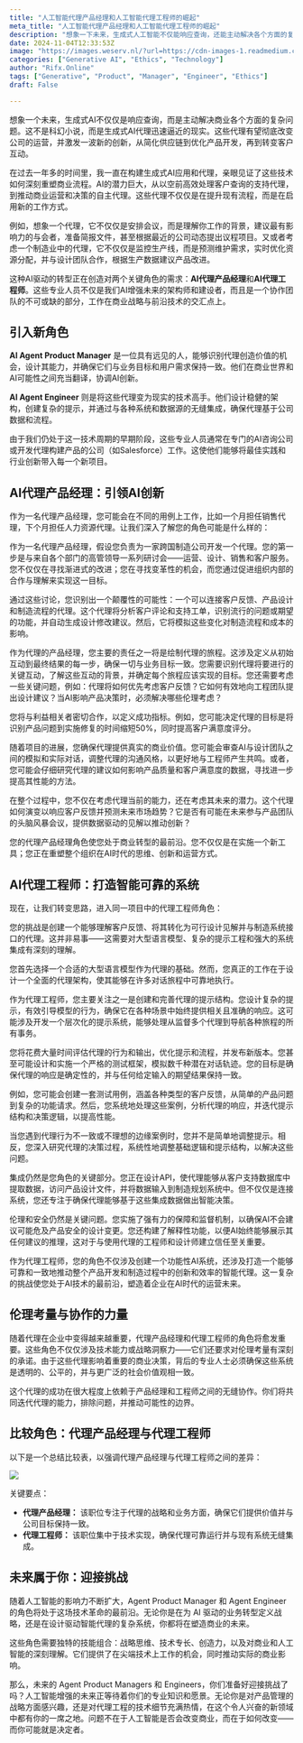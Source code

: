 ```yaml
---
title: "人工智能代理产品经理和人工智能代理工程师的崛起"
meta_title: "人工智能代理产品经理和人工智能代理工程师的崛起"
description: "想象一下未来，生成式人工智能不仅能响应查询，还能主动解决各个方面的复杂问题……"
date: 2024-11-04T12:33:53Z
image: "https://images.weserv.nl/?url=https://cdn-images-1.readmedium.com/v2/resize:fit:800/1*dlJ0a49_lRAPR1tTPs898w.png"
categories: ["Generative AI", "Ethics", "Technology"]
author: "Rifx.Online"
tags: ["Generative", "Product", "Manager", "Engineer", "Ethics"]
draft: False

---
```






想象一个未来，生成式AI不仅仅是响应查询，而是主动解决商业各个方面的复杂问题。这不是科幻小说，而是生成式AI代理迅速逼近的现实。这些代理有望彻底改变公司的运营，并激发一波新的创新，从简化供应链到优化产品开发，再到转变客户互动。

在过去一年多的时间里，我一直在构建生成式AI应用和代理，亲眼见证了这些技术如何深刻重塑商业流程。AI的潜力巨大，从以空前高效处理客户查询的支持代理，到推动商业运营和决策的自主代理。这些代理不仅仅是在提升现有流程，而是在启用新的工作方式。

例如，想象一个代理，它不仅仅是安排会议，而是理解你工作的背景，建议最有影响力的与会者，准备简报文件，甚至根据最近的公司动态提出议程项目。又或者考虑一个制造业中的代理，它不仅仅是监控生产线，而是预测维护需求，实时优化资源分配，并与设计团队合作，根据生产数据建议产品改进。

这种AI驱动的转型正在创造对两个关键角色的需求：**AI代理产品经理**和**AI代理工程师**。这些专业人员不仅是我们AI增强未来的架构师和建设者，而且是一个协作团队的不可或缺的部分，工作在商业战略与前沿技术的交汇点上。

## 引入新角色

**AI Agent Product Manager** 是一位具有远见的人，能够识别代理创造价值的机会，设计其能力，并确保它们与业务目标和用户需求保持一致。他们在商业世界和AI可能性之间充当翻译，协调AI创新。

**AI Agent Engineer** 则是将这些代理变为现实的技术高手。他们设计稳健的架构，创建复杂的提示，并通过与各种系统和数据源的无缝集成，确保代理基于公司数据和流程。

由于我们仍处于这一技术周期的早期阶段，这些专业人员通常在专门的AI咨询公司或开发代理构建产品的公司（如Salesforce）工作。这使他们能够将最佳实践和行业创新带入每一个新项目。

## AI代理产品经理：引领AI创新

作为一名代理产品经理，您可能会在不同的用例上工作，比如一个月担任销售代理，下个月担任人力资源代理。让我们深入了解您的角色可能是什么样的：

作为一名代理产品经理，假设您负责为一家跨国制造公司开发一个代理。您的第一步是与来自各个部门的高管领导一系列研讨会——运营、设计、销售和客户服务。您不仅仅在寻找渐进式的改进；您在寻找变革性的机会，而您通过促进组织内部的合作与理解来实现这一目标。

通过这些讨论，您识别出一个颠覆性的可能性：一个可以连接客户反馈、产品设计和制造流程的代理。这个代理将分析客户评论和支持工单，识别流行的问题或期望的功能，并自动生成设计修改建议。然后，它将模拟这些变化对制造流程和成本的影响。

作为代理的产品经理，您主要的责任之一将是绘制代理的旅程。这涉及定义从初始互动到最终结果的每一步，确保一切与业务目标一致。您需要识别代理将要进行的关键互动，了解这些互动的背景，并确定每个旅程应该实现的目标。您还需要考虑一些关键问题，例如：代理将如何优先考虑客户反馈？它如何有效地向工程团队提出设计建议？当AI影响产品决策时，必须解决哪些伦理考虑？

您将与利益相关者密切合作，以定义成功指标。例如，您可能决定代理的目标是将识别产品问题到实施修复的时间缩短50%，同时提高客户满意度评分。

随着项目的进展，您确保代理提供真实的商业价值。您可能会审查AI与设计团队之间的模拟和实际对话，调整代理的沟通风格，以更好地与工程师产生共鸣。或者，您可能会仔细研究代理的建议如何影响产品质量和客户满意度的数据，寻找进一步提高其性能的方法。

在整个过程中，您不仅在考虑代理当前的能力，还在考虑其未来的潜力。这个代理如何演变以响应客户反馈并预测未来市场趋势？它是否有可能在未来参与产品团队的头脑风暴会议，提供数据驱动的见解以推动创新？

您的代理产品经理角色使您处于商业转型的最前沿。您不仅仅是在实施一个新工具；您正在重塑整个组织在AI时代的思维、创新和运营方式。

## AI代理工程师：打造智能可靠的系统

现在，让我们转变思路，进入同一项目中的代理工程师角色：

您的挑战是创建一个能够理解客户反馈、将其转化为可行设计见解并与制造系统接口的代理。这并非易事——这需要对大型语言模型、复杂的提示工程和强大的系统集成有深刻的理解。

您首先选择一个合适的大型语言模型作为代理的基础。然而，您真正的工作在于设计一个全面的代理架构，使其能够在许多对话旅程中可靠地执行。

作为代理工程师，您主要关注之一是创建和完善代理的提示结构。您设计复杂的提示，有效引导模型的行为，确保它在各种场景中始终提供相关且准确的响应。这可能涉及开发一个层次化的提示系统，能够处理从监督多个代理到导航各种旅程的所有事务。

您将花费大量时间评估代理的行为和输出，优化提示和流程，并发布新版本。您甚至可能设计和实施一个严格的测试框架，模拟数千种潜在对话轨迹。您的目标是确保代理的响应是确定性的，并与任何给定输入的期望结果保持一致。

例如，您可能会创建一套测试用例，涵盖各种类型的客户反馈，从简单的产品问题到复杂的功能请求。然后，您系统地处理这些案例，分析代理的响应，并迭代提示结构和决策逻辑，以提高性能。

当您遇到代理行为不一致或不理想的边缘案例时，您并不是简单地调整提示。相反，您深入研究代理的决策过程，系统性地调整基础逻辑和提示结构，以解决这些问题。

集成仍然是您角色的关键部分。您正在设计API，使代理能够从客户支持数据库中提取数据，访问产品设计文件，并将数据输入到制造规划系统中。但不仅仅是连接系统，您还专注于确保代理能够基于这些集成数据做出智能决策。

伦理和安全仍然是关键问题。您实施了强有力的保障和监督机制，以确保AI不会建议可能危及产品安全的设计变更。您还构建了解释性功能，以便AI始终能够展示其任何建议的推理，这对于与使用代理的工程师和设计师建立信任至关重要。

作为代理工程师，您的角色不仅涉及创建一个功能性AI系统，还涉及打造一个能够可靠和一致地推动整个产品开发和制造过程中的创新和效率的智能代理。这一复杂的挑战使您处于AI技术的最前沿，塑造着企业在AI时代的运营未来。

## 伦理考量与协作的力量

随着代理在企业中变得越来越重要，代理产品经理和代理工程师的角色将愈发重要。这些角色不仅仅涉及技术能力或战略洞察力——它们还要求对伦理考量有深刻的承诺。由于这些代理影响着重要的商业决策，背后的专业人士必须确保这些系统是透明的、公平的，并与更广泛的社会价值观相一致。

这个代理的成功在很大程度上依赖于产品经理和工程师之间的无缝协作。你们将共同迭代代理的能力，排除问题，并推动可能性的边界。

## 比较角色：代理产品经理与代理工程师

以下是一个总结比较表，以强调代理产品经理与代理工程师之间的差异：

![](https://images.weserv.nl/?url=https://cdn-images-1.readmedium.com/v2/resize:fit:800/1*T26nkBI-wID26X2NrE2SSQ.jpeg)

关键要点：

* **代理产品经理：** 该职位专注于代理的战略和业务方面，确保它们提供价值并与公司目标保持一致。
* **代理工程师：** 该职位集中于技术实现，确保代理可靠运行并与现有系统无缝集成。

## 未来属于你：迎接挑战

随着人工智能的影响力不断扩大，Agent Product Manager 和 Agent Engineer 的角色将处于这场技术革命的最前沿。无论你是在为 AI 驱动的业务转型定义战略，还是在设计驱动智能代理的复杂系统，你都将在塑造商业的未来。

这些角色需要独特的技能组合：战略思维、技术专长、创造力，以及对商业和人工智能的深刻理解。它们提供了在尖端技术上工作的机会，同时推动实际的商业影响。

那么，未来的 Agent Product Managers 和 Engineers，你们准备好迎接挑战了吗？人工智能增强的未来正等待着你们的专业知识和愿景。无论你是对产品管理的战略方面感兴趣，还是对代理工程的技术细节充满热情，在这个令人兴奋的新领域中都有你的一席之地。问题不在于人工智能是否会改变商业，而在于如何改变——而你可能就是决定者。

